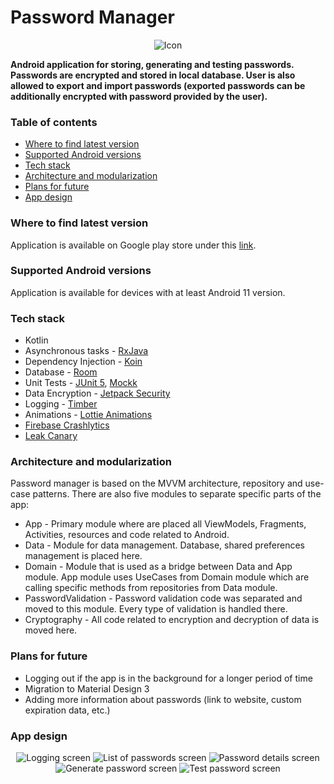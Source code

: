 # Password Manager

<p align="center">
<img src="images/background.png" alt="Icon">
</p>

<b>Android application for storing, generating and testing passwords. Passwords are encrypted and stored in local database. User is also allowed to export and import passwords (exported passwords can be additionally encrypted with password provided by the user).</b>

### Table of contents
* [Where to find latest version](#where-to-find-latest-version)
* [Supported Android versions](#supported-android-versions)
* [Tech stack](#tech-stack)
* [Architecture and modularization](#architecture-and-modularization)
* [Plans for future](#plans-for-future)
* [App design](#app-design)

### Where to find latest version

Application is available on Google play store under this [link](https://play.google.com/store/apps/details?id=com.mateuszholik.passwordgenerator).

### Supported Android versions

Application is available for devices with at least Android 11 version.

### Tech stack

* Kotlin
* Asynchronous tasks - [RxJava](https://github.com/ReactiveX/RxJava)
* Dependency Injection - [Koin](https://insert-koin.io/)
* Database - [Room](https://developer.android.com/training/data-storage/room)
* Unit Tests - [JUnit 5](https://junit.org/junit5/), [Mockk](https://mockk.io/)
* Data Encryption - [Jetpack Security](https://developer.android.com/jetpack/androidx/releases/security)
* Logging - [Timber](https://github.com/JakeWharton/timber)
* Animations - [Lottie Animations](https://airbnb.design/lottie/)
* [Firebase Crashlytics](https://firebase.google.com/docs/crashlytics?hl=pl)
* [Leak Canary](https://square.github.io/leakcanary/)

### Architecture and modularization

Password manager is based on the MVVM architecture, repository and use-case patterns. 
There are also five modules to separate specific parts of the app:

* App - Primary module where are placed all ViewModels, Fragments, Activities, resources and code related to Android.
* Data - Module for data management. Database, shared preferences management is placed here.
* Domain - Module that is used as a bridge between Data and App module. App module uses UseCases from Domain module which are calling specific methods from repositories from Data module.
* PasswordValidation - Password validation code was separated and moved to this module. Every type of validation is handled there.
* Cryptography - All code related to encryption and decryption of data is moved here.

### Plans for future

* Logging out if the app is in the background for a longer period of time
* Migration to Material Design 3
* Adding more information about passwords (link to website, custom expiration data, etc.)

### App design

<p align="center">
<img src="images/logging_screen.png" alt="Logging screen">
<img src="images/password_list.png" alt="List of passwords screen">
<img src="images/password_details.png" alt="Password details screen">
<img src="images/generate_password.png" alt="Generate password screen">
<img src="images/test_password.png" alt="Test password screen">
</p>
